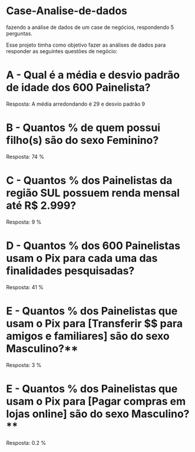 # Case-Analise-de-dados
fazendo a análise de dados de um case de negócios, respondendo 5 perguntas.

Esse projeto timha como objetivo fazer as análises de dados para responder as seguintes questões de negócio:

# A - Qual é a média e desvio padrão de idade dos 600 Painelista?
Resposta: A média arredondando é 29 e desvio padrão 9



# B - Quantos % de quem possui filho(s) são do sexo Feminino?
Resposta: 74 %



# C - Quantos % dos Painelistas da região SUL possuem renda mensal até R$ 2.999?
Resposta: 9 %



# D - Quantos % dos 600 Painelistas usam o Pix para cada uma das finalidades pesquisadas?
Resposta: 41 %


# E - Quantos % dos Painelistas que usam o Pix para [Transferir $$ para amigos e familiares] são do sexo Masculino?**
Resposta: 3 %



# E - Quantos % dos Painelistas que usam o Pix para  [Pagar compras em lojas online] são do sexo Masculino?**
Resposta: 0.2 %
